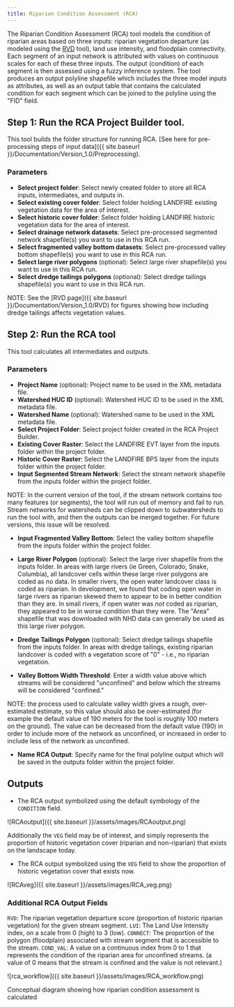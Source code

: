 ```yaml
---
title: Riparian Condition Assessment (RCA)
---
```


The Riparian Condition Assessment (RCA) tool models the condition of riparian areas based on three inputs: riparian vegetation departure (as modeled using the [RVD](http://rcat.riverscapes.net/Documentation/Version_1.0/RVD) tool), land use intensity, and floodplain connectivity. Each segment of an input network is attributed with values on continuous scales for each of these three inputs. The output (condition) of each segment is then assessed using a fuzzy inference system. The tool produces an output polyline shapefile which includes the three model inputs as attributes, as well as an output table that contains the calculated condition for each segment which can be joined to the polyline using the "FID" field.

## Step 1: Run the RCA Project Builder tool.

This tool builds the folder structure for running RCA. [See here for pre-processing steps of input data]({{ site.baseurl }}/Documentation/Version_1.0/Preprocessing).

### Parameters

- **Select project folder**: Select newly created folder to store all RCA inputs, intermediates, and outputs in.
- **Select existing cover folder**: Select folder holding LANDFIRE existing vegetation data for the area of interest.
- **Select historic cover folder**: Select folder holding LANDFIRE historic vegetation data for the area of interest.
- **Select drainage network datasets**: Select pre-processed segmented network shapefile(s) you want to use in this RCA run.
- **Select fragmented valley bottom datasets**: Select pre-processed valley bottom shapefile(s) you want to use in this RCA run.
- **Select large river polygons** (optional): Select large river shapefile(s) you want to use in this RCA run. 
- **Select dredge tailings polygons** (optional): Select dredge tailings shapefile(s) you want to use in this RCA run. 

NOTE: See the [RVD page]({{ site.baseurl }}/Documentation/Version_1.0/RVD) for figures showing how including dredge tailings affects vegetation values.

## Step 2: Run the RCA tool

This tool calculates all intermediates and outputs.

### Parameters

- **Project Name** (optional): Project name to be used in the XML metadata file.
- **Watershed HUC ID** (optional): Watershed HUC ID to be used in the XML metadata file.
- **Watershed Name** (optional): Watershed name to be used in the XML metadata file.
- **Select Project Folder**: Select project folder created in the RCA Project Builder.
- **Existing Cover Raster**: Select the LANDFIRE EVT layer from the inputs folder within the project folder.
- **Historic Cover Raster**: Select the LANDFIRE BPS layer from the inputs folder within the project folder. 
- **Input Segmented Stream Network**: Select the stream network shapefile from the inputs folder within the project folder.

NOTE: In the current version of the tool, if the stream network contains too many features (or segments), the tool will run out of memory and fail to run. Stream networks for watersheds can be clipped down to subwatersheds to run the tool with, and then the outputs can be merged together. For future versions, this issue will be resolved.

- **Input Fragmented Valley Bottom**: Select the valley bottom shapefile from the inputs folder within the project folder.

- **Large River Polygon** (optional): Select the large river shapefile from the inputs folder. In areas with large rivers (ie Green, Colorado, Snake, Columbia), all landcover cells within these large river polygons are coded as no data. In smaller rivers, the open water landcover class is coded as riparian. In development, we found that coding open water in large rivers as riparian skewed them to appear to be in better condition than they are. In small rivers, if open water was *not* coded as riparian, they appeared to be in worse condition than they were. The "Area" shapefile that was downloaded with NHD data can generally be used as this large river polygon.
- **Dredge Tailings Polygon** (optional): Select dredge tailings shapefile from the inputs folder. In areas with dredge tailings, existing riparian landcover is coded with a vegetation score of "0" - i.e., no riparian vegetation.
- **Valley Bottom Width Threshold**: Enter a width value above which streams will be considered "unconfined" and below which the streams will be considered "confined." 

NOTE: the process used to calculate valley width gives a rough, over-estimated estimate, so this value should also be over-estimated (for example the default value of 190 meters for the tool is roughly 100 meters on the ground). The value can be decreased from the default value (190) in order to include more of the network as unconfined, or increased in order to include less of the network as unconfined.

- **Name RCA Output**: Specify name for the final polyline output which will be saved in the outputs folder within the project folder.

## Outputs

- The RCA output symbolized using the default symbology of the `CONDITION` field.

![RCAoutput]({{ site.baseurl }}/assets/images/RCAoutput.png)

Additionally the `VEG` field may be of interest, and simply represents the proportion of historic vegetation cover (riparian and non-riparian) that exists on the landscape today.

- The RCA output symbolized using the `VEG` field to show the proportion of historic vegetation cover that exists now.

![RCAveg]({{ site.baseurl }}/assets/images/RCA_veg.png)

### Additional RCA Output Fields

`RVD`: The riparian vegetation departure score (proportion of historic riparian vegetation) for the given stream segment. `LUI`: The Land Use Intensity index, on a scale from 0 (high) to 3 (low). `CONNECT`: The proportion of the polygon (floodplain) associated with stream segment that is accessible to the stream. `COND_VAL`: A value on a continuous index from 0 to 1 that represents the condition of the riparian area for unconfined streams. (a value of 0 means that the stream is confined and the value is not relevant.)

![rca_workflow]({{ site.baseurl }}/assets/images/RCA_workflow.png)

Conceptual diagram showing how riparian condition assessment is calculated